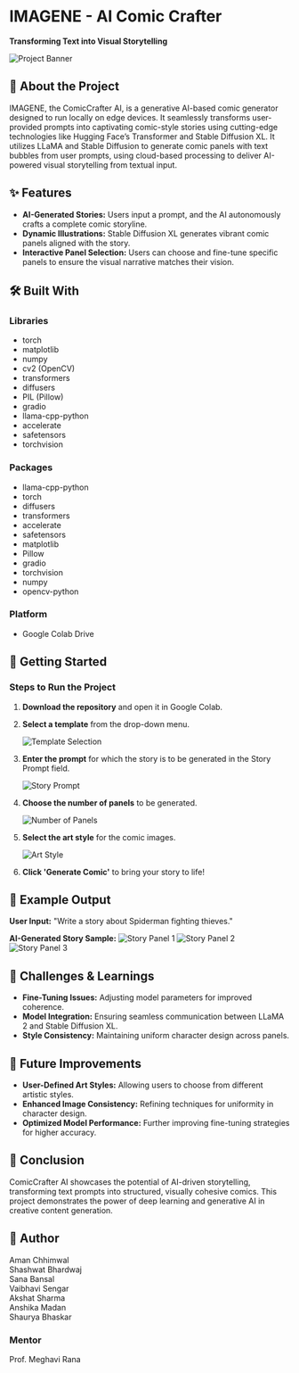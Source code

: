 # IMAGENE - AI Comic Crafter
**Transforming Text into Visual Storytelling**

![Project Banner](https://github.com/user-attachments/assets/43d8804f-cead-438e-93d5-2b43dba4d9ba)

## 🌟 About the Project
IMAGENE, the ComicCrafter AI, is a generative AI-based comic generator designed to run locally on edge devices. It seamlessly transforms user-provided prompts into captivating comic-style stories using cutting-edge technologies like Hugging Face’s Transformer and Stable Diffusion XL. It utilizes LLaMA and Stable Diffusion to generate comic panels with text bubbles from user prompts, using cloud-based processing to deliver AI-powered visual storytelling from textual input.

## ✨ Features
- **AI-Generated Stories:** Users input a prompt, and the AI autonomously crafts a complete comic storyline.
- **Dynamic Illustrations:** Stable Diffusion XL generates vibrant comic panels aligned with the story.
- **Interactive Panel Selection:** Users can choose and fine-tune specific panels to ensure the visual narrative matches their vision.

## 🛠️ Built With
### Libraries
- torch
- matplotlib
- numpy
- cv2 (OpenCV)
- transformers
- diffusers
- PIL (Pillow)
- gradio
- llama-cpp-python
- accelerate
- safetensors
- torchvision

### Packages
- llama-cpp-python
- torch
- diffusers
- transformers
- accelerate
- safetensors
- matplotlib
- Pillow
- gradio
- torchvision
- numpy
- opencv-python

### Platform
- Google Colab Drive

## 🚀 Getting Started
### Steps to Run the Project
1. **Download the repository** and open it in Google Colab.

2. **Select a template** from the drop-down menu.

   ![Template Selection](https://github.com/user-attachments/assets/b5b7c251-9a97-46b4-97a6-f9a4b4e8dedf)

3. **Enter the prompt** for which the story is to be generated in the Story Prompt field.

   ![Story Prompt](https://github.com/user-attachments/assets/7f55fd1d-225e-49c4-b50a-8f38b240c89d)

4. **Choose the number of panels** to be generated.

   ![Number of Panels](https://github.com/user-attachments/assets/e4b9bef4-7dc9-4049-b765-4427732993d3)

5. **Select the art style** for the comic images.

   ![Art Style](https://github.com/user-attachments/assets/345398e3-f9cb-4e79-a08e-3e5f2c2603e3)

6. **Click 'Generate Comic'** to bring your story to life!

## 🌈 Example Output
**User Input:** "Write a story about Spiderman fighting thieves."

**AI-Generated Story Sample:**
![Story Panel 1](https://github.com/user-attachments/assets/7079c66c-2598-4f80-9c2c-b3f12835388d)
![Story Panel 2](https://github.com/user-attachments/assets/bd3112bd-5d22-449a-905d-adc467850764)
![Story Panel 3](https://github.com/user-attachments/assets/fef11de3-31da-488b-94d1-ca2de11f4a73)

## 💪 Challenges & Learnings
- **Fine-Tuning Issues:** Adjusting model parameters for improved coherence.
- **Model Integration:** Ensuring seamless communication between LLaMA 2 and Stable Diffusion XL.
- **Style Consistency:** Maintaining uniform character design across panels.

## 🚧 Future Improvements
- **User-Defined Art Styles:** Allowing users to choose from different artistic styles.
- **Enhanced Image Consistency:** Refining techniques for uniformity in character design.
- **Optimized Model Performance:** Further improving fine-tuning strategies for higher accuracy.

## 📝 Conclusion
ComicCrafter AI showcases the potential of AI-driven storytelling, transforming text prompts into structured, visually cohesive comics. This project demonstrates the power of deep learning and generative AI in creative content generation.

## 🙏 Author
Aman Chhimwal\
Shashwat Bhardwaj\
Sana Bansal\
Vaibhavi Sengar\
Akshat Sharma\
Anshika Madan\
Shaurya Bhaskar

### Mentor
Prof. Meghavi Rana

